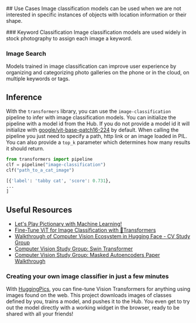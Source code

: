 ## Use Cases
Image classification models can be used when we are not interested in specific instances of objects with location information or their shape.

### Keyword Classification
Image classification models are used widely in stock photography to assign each image a keyword.

### Image Search

Models trained in image classification can improve user experience by organizing and categorizing photo galleries on the phone or in the cloud, on multiple keywords or tags.

## Inference

With the `transformers` library, you can use the `image-classification` pipeline to infer with image classification models. You can initialize the pipeline with a model id from the Hub. If you do not provide a model id it will initialize with [google/vit-base-patch16-224](https://huggingface.co/google/vit-base-patch16-224) by default. When calling the pipeline you just need to specify a path, http link or an image loaded in PIL. You can also provide a `top_k` parameter which determines how many results it should return.

```python
from transformers import pipeline
clf = pipeline("image-classification")
clf("path_to_a_cat_image")

[{'label': 'tabby cat', 'score': 0.731},
...
]
```

## Useful Resources

- [Let's Play Pictionary with Machine Learning!](https://www.youtube.com/watch?v=LS9Y2wDVI0k)
- [Fine-Tune ViT for Image Classification with 🤗Transformers](https://huggingface.co/blog/fine-tune-vit)
- [Walkthrough of Computer Vision Ecosystem in Hugging Face - CV Study Group](https://www.youtube.com/watch?v=oL-xmufhZM8)
- [Computer Vision Study Group: Swin Transformer](https://www.youtube.com/watch?v=Ngikt-K1Ecc)
- [Computer Vision Study Group: Masked Autoencoders Paper Walkthrough](https://www.youtube.com/watch?v=Ngikt-K1Ecc)

### Creating your own image classifier in just a few minutes

With [HuggingPics](https://github.com/nateraw/huggingpics), you can fine-tune Vision Transformers for anything using images found on the web. This project downloads images of classes defined by you, trains a model, and pushes it to the Hub. You even get to try out the model directly with a working widget in the browser, ready to be shared with all your friends!

